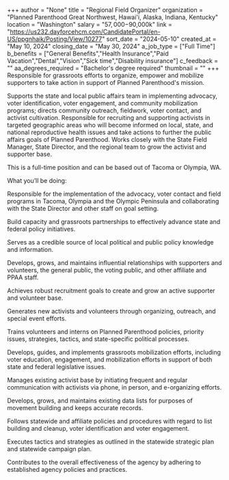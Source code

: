 +++
author = "None"
title = "Regional Field Organizer"
organization = "Planned Parenthood Great Northwest, Hawai'i, Alaska, Indiana, Kentucky"
location = "Washington"
salary = "$57,000-$90,000k"
link = "https://us232.dayforcehcm.com/CandidatePortal/en-US/ppgnhaik/Posting/View/10277"
sort_date = "2024-05-10"
created_at = "May 10, 2024"
closing_date = "May 30, 2024"
a_job_type = ["Full Time"]
b_benefits = ["General Benefits","Health Insurance","Paid Vacation","Dental","Vision","Sick time","Disability insurance"]
c_feedback = ""
aa_degrees_required = "Bachelor's degree required"
thumbnail = ""
+++
Responsible for grassroots efforts to organize, empower and mobilize supporters to take action in support of Planned Parenthood's mission.

Supports the state and local public affairs team in implementing advocacy, voter identification, voter engagement, and community mobilization programs; directs community outreach, fieldwork, voter contact, and activist cultivation. Responsible for recruiting and supporting activists in targeted geographic areas who will become informed on local, state, and national reproductive health issues and take actions to further the public affairs goals of Planned Parenthood. Works closely with the State Field Manager, State Director, and the regional team to grow the activist and supporter base.

This is a full-time position and can be based out of Tacoma or Olympia, WA.

What you’ll be doing:

Responsible for the implementation of the advocacy, voter contact and field programs in Tacoma, Olympia and the Olympic Peninsula and collaborating with the State Director and other staff on goal setting.

Build capacity and grassroots partnerships to effectively advance state and federal policy initiatives.

Serves as a credible source of local political and public policy knowledge and information.

Develops, grows, and maintains influential relationships with supporters and volunteers, the general public, the voting public, and other affiliate and PPAA staff.

Achieves robust recruitment goals to create and grow an active supporter and volunteer base.

Generates new activists and volunteers through organizing, outreach, and special event efforts.

Trains volunteers and interns on Planned Parenthood policies, priority issues, strategies, tactics, and state-specific political processes.

Develops, guides, and implements grassroots mobilization efforts, including voter education, engagement, and mobilization efforts in support of both state and federal legislative issues.

Manages existing activist base by initiating frequent and regular communication with activists via phone, in person, and e-organizing efforts.

Develops, grows, and maintains existing data lists for purposes of movement building and keeps accurate records.

Follows statewide and affiliate policies and procedures with regard to list building and cleanup, voter identification and voter engagement.

Executes tactics and strategies as outlined in the statewide strategic plan and statewide campaign plan.

Contributes to the overall effectiveness of the agency by adhering to established agency policies and practices.